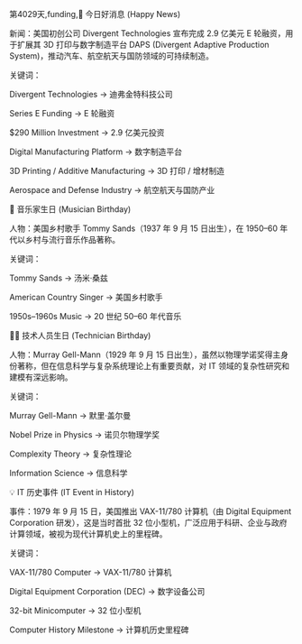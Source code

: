 第4029天,funding,🎉 今日好消息 (Happy News)

新闻：美国初创公司 Divergent Technologies 宣布完成 2.9 亿美元 E 轮融资，用于扩展其 3D 打印与数字制造平台 DAPS (Divergent Adaptive Production System)，推动汽车、航空航天与国防领域的可持续制造。

关键词：

Divergent Technologies → 迪弗金特科技公司

Series E Funding → E 轮融资

$290 Million Investment → 2.9 亿美元投资

Digital Manufacturing Platform → 数字制造平台

3D Printing / Additive Manufacturing → 3D 打印 / 增材制造

Aerospace and Defense Industry → 航空航天与国防产业

🎵 音乐家生日 (Musician Birthday)

人物：美国乡村歌手 Tommy Sands（1937 年 9 月 15 日出生），在 1950–60 年代以乡村与流行音乐作品著称。

关键词：

Tommy Sands → 汤米·桑兹

American Country Singer → 美国乡村歌手

1950s–1960s Music → 20 世纪 50–60 年代音乐

👨‍💻 技术人员生日 (Technician Birthday)

人物：Murray Gell-Mann（1929 年 9 月 15 日出生），虽然以物理学诺奖得主身份著称，但在信息科学与复杂系统理论上有重要贡献，对 IT 领域的复杂性研究和建模有深远影响。

关键词：

Murray Gell-Mann → 默里·盖尔曼

Nobel Prize in Physics → 诺贝尔物理学奖

Complexity Theory → 复杂性理论

Information Science → 信息科学

💡 IT 历史事件 (IT Event in History)

事件：1979 年 9 月 15 日，美国推出 VAX-11/780 计算机（由 Digital Equipment Corporation 研发），这是当时首批 32 位小型机，广泛应用于科研、企业与政府计算领域，被视为现代计算机史上的里程碑。

关键词：

VAX-11/780 Computer → VAX-11/780 计算机

Digital Equipment Corporation (DEC) → 数字设备公司

32-bit Minicomputer → 32 位小型机

Computer History Milestone → 计算机历史里程碑